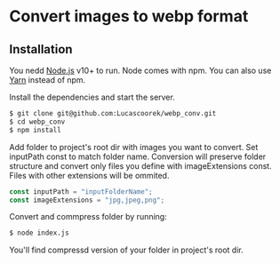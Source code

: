 # Convert images to webp format

## Installation

You nedd [Node.js](https://nodejs.org/) v10+ to run. Node comes with npm. You can also use [Yarn](https://yarnpkg.com/) instead of npm.

Install the dependencies and start the server.

```sh
$ git clone git@github.com:Lucascoorek/webp_conv.git
$ cd webp_conv
$ npm install
```

Add folder to project's root dir with images you want to convert. Set inputPath const to match folder name. Conversion will preserve folder structure and convert only files you define with imageExtensions const. Files with other extensions will be ommited.

```javascript
const inputPath = "inputFolderName";
const imageExtensions = "jpg,jpeg,png";
```

Convert and commpress folder by running:

```sh
$ node index.js
```

You'll find compressd version of your folder in project's root dir.
